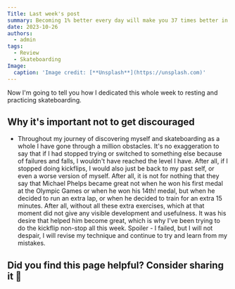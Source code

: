 ```yaml
---
Title: Last week's post
summary: Becoming 1% better every day will make you 37 times better in a year!
date: 2023-10-26
authors:
  - admin
tags:
  - Review
  - Skateboarding
Image:
  caption: 'Image credit: [**Unsplash**](https://unsplash.com)'
---
```


Now I'm going to tell you how I dedicated this whole week to resting and practicing skateboarding.

## Why it's important not to get discouraged
- Throughout my journey of discovering myself and skateboarding as a whole I have gone through a million obstacles. It's no exaggeration to say that if I had stopped trying or switched to something else because of failures and falls, I wouldn't have reached the level I have. After all, if I stopped doing kickflips, I would also just be back to my past self, or even a worse version of myself. After all, it is not for nothing that they say that Michael Phelps became great not when he won his first medal at the Olympic Games or when he won his 14th! medal, but when he decided to run an extra lap, or when he decided to train for an extra 15 minutes. After all, without all these extra exercises, which at that moment did not give any visible development and usefulness. It was his desire that helped him become great, which is why I've been trying to do the kickflip non-stop all this week. Spoiler - I failed, but I will not despair, I will revise my technique and continue to try and learn from my mistakes.

## Did you find this page helpful? Consider sharing it 🙌
